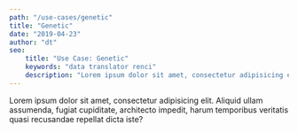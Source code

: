 ```yaml
---
path: "/use-cases/genetic"
title: "Genetic"
date: "2019-04-23"
author: "dt"
seo:
    title: "Use Case: Genetic"
    keywords: "data translator renci"
    description: "Lorem ipsum dolor sit amet, consectetur adipisicing elit. Veritatis, porro!"
---
```


Lorem ipsum dolor sit amet, consectetur adipisicing elit. Aliquid ullam assumenda, fugiat cupiditate, architecto impedit, harum temporibus veritatis quasi recusandae repellat dicta iste?